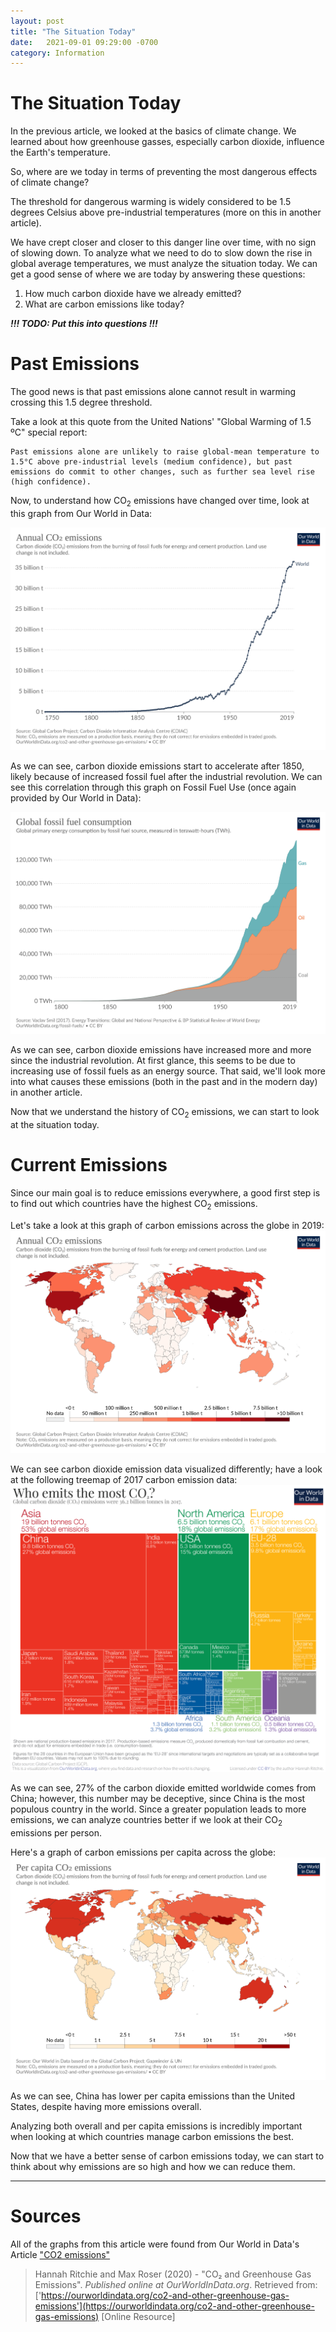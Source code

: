 ```yaml
---
layout: post
title: "The Situation Today"
date:   2021-09-01 09:29:00 -0700
category: Information
---
```

# The Situation Today
In the previous article, we looked at the basics of climate change.
We learned about how greenhouse gasses, especially carbon dioxide, influence the Earth's temperature.

So, where are we today in terms of preventing the most dangerous effects of climate change?

The threshold for dangerous warming is widely considered to be 1.5 degrees Celsius above pre-industrial temperatures (more on this in another article).

We have crept closer and closer to this danger line over time, with no sign of slowing down. To analyze what we need to do to slow down the rise in 
global average temperatures, we must analyze the situation today. We can get a good sense of where we are today by answering these questions:
1. How much carbon dioxide have we already emitted?
1. What are carbon emissions like today?

***!!! TODO: Put this into questions !!!***

# Past Emissions
The good news is that past emissions alone cannot result in warming crossing this 1.5 degree threshold.

Take a look at this quote from the United Nations' "Global Warming of 1.5 ºC" special report: 
```
Past emissions alone are unlikely to raise global-mean temperature to 1.5°C above pre-industrial levels (medium confidence), but past emissions do commit to other changes, such as further sea level rise (high confidence).
```

Now, to understand how
CO<sub>2</sub>
emissions have changed over time, look at this graph from Our World in Data:

![Image not found](/assets/graphs/annual-co2-total.png)

As we can see, carbon dioxide emissions start to accelerate after 1850, likely because of increased fossil fuel after the industrial revolution. 
We can see this correlation through this graph on Fossil Fuel Use (once again provided by Our World in Data):

![Image not found](/assets/graphs/global-fossil-fuel-consumption.png)


As we can see, carbon dioxide emissions have increased more and more since the industrial revolution. At first glance, this seems to be due to increasing use of 
fossil fuels as an energy source. That said, we'll look more into what causes these emissions (both in the past and in the modern day) in another article.

Now that we understand the history of
CO<sub>2</sub>
emissions, we can start to look at the situation today.

# Current Emissions
Since our main goal is to reduce emissions everywhere, a good first step is to find out which countries have the highest
CO<sub>2</sub>
emissions. 

Let's take a look at this graph of carbon emissions across the globe in 2019:
![Image not found](/assets/graphs/co2-emissions-by-country-globe.png)

We can see carbon dioxide emission data visualized differently; have a look at the following treemap of 2017 carbon emission data:
![Image not found](/assets/graphs/co2-emissions-by-country-treemap.png)



As we can see, 27% of the carbon dioxide emitted worldwide comes from China; however, this number may be deceptive, since China is the most populous country 
in the world. Since a greater population leads to more emissions, we can analyze countries better if we look at their
CO<sub>2</sub>
emissions per person.

Here's a graph of carbon emissions per capita across the globe:
![Image not found](/assets/graphs/co2-emissions-per-capita.png)

As we can see, China has lower per capita emissions than the United States, despite having more emissions overall.

Analyzing both overall and per capita emissions is incredibly important when looking at which countries manage carbon emissions the best.

Now that we have a better sense of carbon emissions today, we can start to think about why emissions are so high and how we can reduce them. 

<hr />

# Sources
All of the graphs from this article were found from Our World in Data's Article
["CO2 emissions"](https://ourworldindata.org/co2-and-other-greenhouse-gas-emissions)

> Hannah Ritchie and Max Roser (2020) - "CO₂ and Greenhouse Gas Emissions". *Published online at OurWorldInData.org*.
Retrieved from: ['https://ourworldindata.org/co2-and-other-greenhouse-gas-emissions'](https://ourworldindata.org/co2-and-other-greenhouse-gas-emissions)
[Online Resource]